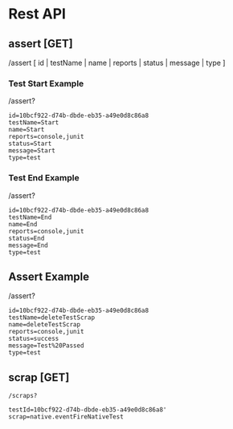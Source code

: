 Rest API
==========

## assert [GET]
  /assert [ id | testName | name | reports | status | message | type ]
  
### Test Start Example
  /assert?
  
    id=10bcf922-d74b-dbde-eb35-a49e0d8c86a8 
    testName=Start
    name=Start
    reports=console,junit
    status=Start
    message=Start
    type=test
    
### Test End Example
  /assert?
  
    id=10bcf922-d74b-dbde-eb35-a49e0d8c86a8 
    testName=End
    name=End
    reports=console,junit
    status=End
    message=End
    type=test
    
## Assert Example
  /assert?
  
    id=10bcf922-d74b-dbde-eb35-a49e0d8c86a8 
    testName=deleteTestScrap
    name=deleteTestScrap
    reports=console,junit
    status=success
    message=Test%20Passed
    type=test  

## scrap [GET]
    /scraps?
    
    testId=10bcf922-d74b-dbde-eb35-a49e0d8c86a8' 
    scrap=native.eventFireNativeTest
